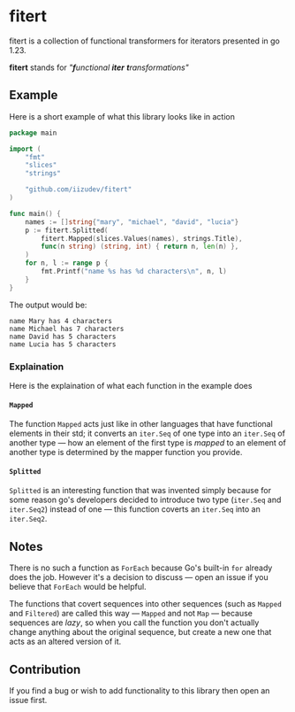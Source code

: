 # fitert
fitert is a collection of functional transformers for iterators presented in go 1.23.

**fitert** stands for _"**f**unctional **iter** **t**ransformations"_

## Example
Here is a short example of what this library looks like in action
```go
package main

import (
	"fmt"
	"slices"
	"strings"

	"github.com/iizudev/fitert"
)

func main() {
	names := []string{"mary", "michael", "david", "lucia"}
	p := fitert.Splitted(
		fitert.Mapped(slices.Values(names), strings.Title),
		func(n string) (string, int) { return n, len(n) },
	)
	for n, l := range p {
		fmt.Printf("name %s has %d characters\n", n, l)
	}
}
```

The output would be:
```
name Mary has 4 characters
name Michael has 7 characters
name David has 5 characters
name Lucia has 5 characters
```

### Explaination

Here is the explaination of what each function in the example does

#### `Mapped`

The function `Mapped` acts just like in other languages that have
functional elements in their std; it converts an `iter.Seq` of one type
into an `iter.Seq` of another type — how an element of the first type
is _mapped_ to an element of another type is determined by the mapper
function you provide.

#### `Splitted`

`Splitted` is an interesting function that was invented simply because
for some reason go's developers decided to introduce two type (`iter.Seq`
and `iter.Seq2`) instead of one — this function coverts an `iter.Seq` into
an `iter.Seq2`.

## Notes

There is no such a function as `ForEach` because Go's built-in `for` already does the job. However
it's a decision to discuss — open an issue if you believe that `ForEach` would be helpful.

The functions that covert sequences into other sequences (such as `Mapped` and `Filtered`)
are called this way — `Mapped` and not `Map` — because sequences are _lazy_, so when you call
the function you don't actually change anything about the original sequence, but create a new one
that acts as an altered version of it.

## Contribution

If you find a bug or wish to add functionality to this library then open an issue first.
